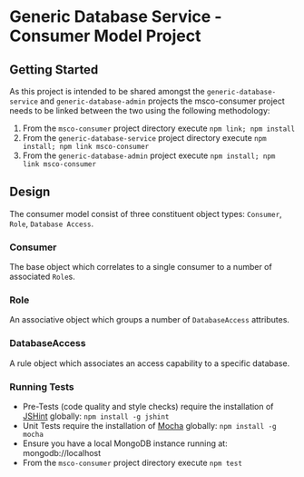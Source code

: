 # Generic Database Service - Consumer Model Project

## Getting Started

As this project is intended to be shared amongst the `generic-database-service` and `generic-database-admin` projects the msco-consumer project needs to be linked between the two using the following methodology:

1. From the `msco-consumer` project directory execute `npm link; npm install`
2. From the `generic-database-service` project directory execute `npm install; npm link msco-consumer`
3. From the `generic-database-admin` project execute `npm install; npm link msco-consumer`

## Design

The consumer model consist of three constituent object types: `Consumer`, `Role`, `Database Access`.

### Consumer
The base object which correlates to a single consumer to a number of associated `Role`s.

### Role
An associative object which groups a number of `DatabaseAccess` attributes.

### DatabaseAccess
A rule object which associates an access capability to a specific database.

### Running Tests
* Pre-Tests (code quality and style checks) require the installation of [JSHint](http://www.jshint.com/) globally: `npm install -g jshint`
* Unit Tests require the installation of [Mocha](http://visionmedia.github.io/mocha/) globally: `npm install -g mocha`
* Ensure you have a local MongoDB instance running at: mongodb://localhost
* From the `msco-consumer` project directory execute `npm test`